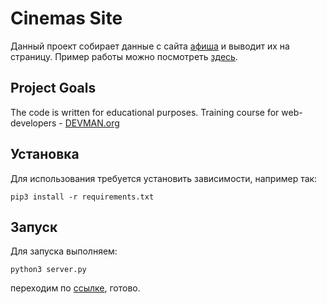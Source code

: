 # Cinemas Site
Данный проект собирает данные с сайта [афиша](http://www.afisha.ru) и выводит их на страницу. Пример работы можно посмотреть [здесь](https://agile-reaches-60632.herokuapp.com/).

## Project Goals

The code is written for educational purposes. Training course for web-developers - [DEVMAN.org](https://devman.org)

## Установка
Для использования требуется установить зависимости, например так:
```
pip3 install -r requirements.txt
```
## Запуск
Для запуска выполняем:
```
python3 server.py
```
переходим по [ссылке](http://localhost:5000), готово.